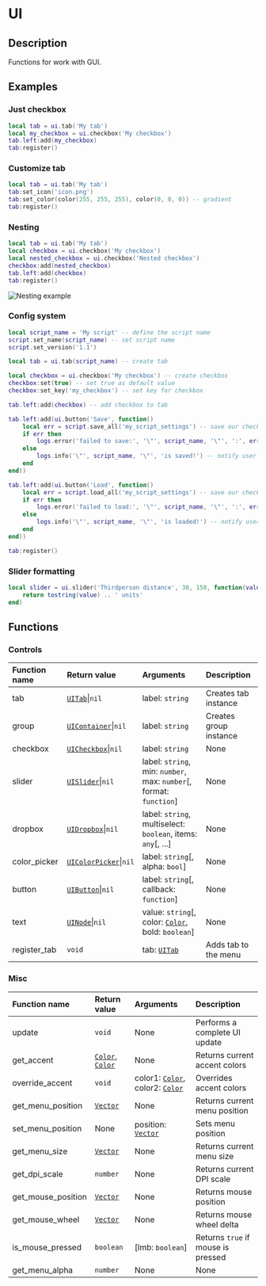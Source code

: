 # UI

## Description
Functions for work with GUI.

## Examples

### Just checkbox

```lua
local tab = ui.tab('My tab')
local my_checkbox = ui.checkbox('My checkbox')
tab.left:add(my_checkbox)
tab:register()
```

### Customize tab
```lua
local tab = ui.tab('My tab')
tab:set_icon('icon.png')
tab:set_color(color(255, 255, 255), color(0, 0, 0)) -- gradient
tab:register()
```

### Nesting
```lua
local tab = ui.tab('My tab')
local checkbox = ui.checkbox('My checkbox')
local nested_checkbox = ui.checkbox('Nested checkbox')
checkbox:add(nested_checkbox)
tab.left:add(checkbox)
tab:register()
```

![Nesting example](/assets/nesting_example.png)

### Config system

```lua
local script_name = 'My script' -- define the script name
script.set_name(script_name) -- set script name
script.set_version('1.1')

local tab = ui.tab(script_name) -- create tab

local checkbox = ui.checkbox('My checkbox') -- create checkbox
checkbox:set(true) -- set true as default value
checkbox:set_key('my_checkbox') -- set key for checkbox

tab.left:add(checkbox) -- add checkbox to tab

tab.left:add(ui.button('Save', function()
    local err = script.save_all('my_script_settings') -- save our checkbox state
    if err then
        logs.error('failed to save:', '\"', script_name, '\"', ':', err) -- notify user
    else
        logs.info('\"', script_name, '\"', 'is saved!') -- notify user
    end
end))

tab.left:add(ui.button('Load', function()
    local err = script.load_all('my_script_settings') -- save our checkbox state
    if err then
        logs.error('failed to load:', '\"', script_name, '\"', ':', err) -- notify user
    else
        logs.info('\"', script_name, '\"', 'is loaded!') -- notify user
    end
end))

tab:register()
```

### Slider formatting

```lua
local slider = ui.slider('Thirdperson distance', 30, 150, function(value)
    return tostring(value) .. ' units'
end)
```

## Functions

### Controls
|Function name|Return value|Arguments|Description|
|:-|:-|:-|:-|
|tab|[`UITab`](/types/ui/tab)\|`nil`|label: `string`|Creates tab instance|
|group|[`UIContainer`](/types/ui/container)\|`nil`|label: `string`|Creates group instance|
|checkbox|[`UICheckbox`](/types/ui/controls/checkbox)\|`nil`|label: `string`|None|
|slider|[`UISlider`](/types/ui/controls/slider)\|`nil`|label: `string`, min: `number`, max: `number`[, format: `function`]|None|
|dropbox|[`UIDropbox`](/types/ui/controls/dropbox)\|`nil`|label: `string`, multiselect: `boolean`, items: `any`[, ...]|None|
|color_picker|[`UIColorPicker`](/types/ui/controls/color-picker)\|`nil`|label: `string`[, alpha: `bool`]|None|
|button|[`UIButton`](/types/ui/controls/button)\|`nil`|label: `string`[, callback: `function`]|None|
|text|[`UINode`](/types/ui/node)\|`nil`|value: `string`[, color: [`Color`](/types/color), bold: `boolean`]|None|
|register_tab|`void`|tab: [`UITab`](/types/ui/tab)|Adds tab to the menu|

### Misc
|Function name|Return value|Arguments|Description|
|:-|:-|:-|:-|
|update|`void`|None|Performs a complete UI update|
|get_accent|[`Color`](/types/color), [`Color`](/types/color)|None|Returns current accent colors|
|override_accent|`void`|color1: [`Color`](/types/color), color2: [`Color`](/types/color)|Overrides accent colors|
|get_menu_position|[`Vector`](/types/vector)|None|Returns current menu position|
|set_menu_position|None|position: [`Vector`](/types/vector)|Sets menu position|
|get_menu_size|[`Vector`](/types/vector)|None|Returns current menu size|
|get_dpi_scale|`number`|None|Returns current DPI scale|
|get_mouse_position|[`Vector`](/types/vector)|None|Returns mouse position|
|get_mouse_wheel|[`Vector`](/types/vector)|None|Returns mouse wheel delta|
|is_mouse_pressed|`boolean`|[lmb: `boolean`]|Returns `true` if mouse is pressed|
|get_menu_alpha|`number`|None|None|